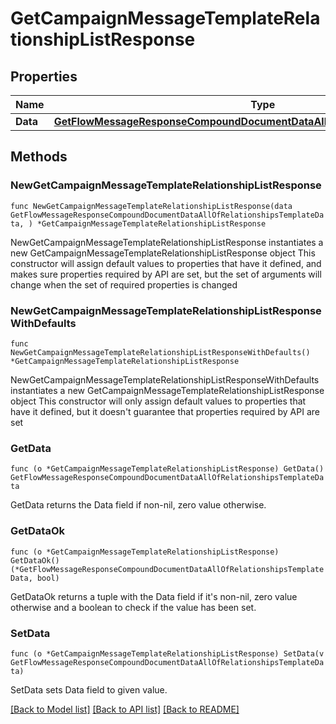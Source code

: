 # GetCampaignMessageTemplateRelationshipListResponse

## Properties

Name | Type | Description | Notes
------------ | ------------- | ------------- | -------------
**Data** | [**GetFlowMessageResponseCompoundDocumentDataAllOfRelationshipsTemplateData**](GetFlowMessageResponseCompoundDocumentDataAllOfRelationshipsTemplateData.md) |  | 

## Methods

### NewGetCampaignMessageTemplateRelationshipListResponse

`func NewGetCampaignMessageTemplateRelationshipListResponse(data GetFlowMessageResponseCompoundDocumentDataAllOfRelationshipsTemplateData, ) *GetCampaignMessageTemplateRelationshipListResponse`

NewGetCampaignMessageTemplateRelationshipListResponse instantiates a new GetCampaignMessageTemplateRelationshipListResponse object
This constructor will assign default values to properties that have it defined,
and makes sure properties required by API are set, but the set of arguments
will change when the set of required properties is changed

### NewGetCampaignMessageTemplateRelationshipListResponseWithDefaults

`func NewGetCampaignMessageTemplateRelationshipListResponseWithDefaults() *GetCampaignMessageTemplateRelationshipListResponse`

NewGetCampaignMessageTemplateRelationshipListResponseWithDefaults instantiates a new GetCampaignMessageTemplateRelationshipListResponse object
This constructor will only assign default values to properties that have it defined,
but it doesn't guarantee that properties required by API are set

### GetData

`func (o *GetCampaignMessageTemplateRelationshipListResponse) GetData() GetFlowMessageResponseCompoundDocumentDataAllOfRelationshipsTemplateData`

GetData returns the Data field if non-nil, zero value otherwise.

### GetDataOk

`func (o *GetCampaignMessageTemplateRelationshipListResponse) GetDataOk() (*GetFlowMessageResponseCompoundDocumentDataAllOfRelationshipsTemplateData, bool)`

GetDataOk returns a tuple with the Data field if it's non-nil, zero value otherwise
and a boolean to check if the value has been set.

### SetData

`func (o *GetCampaignMessageTemplateRelationshipListResponse) SetData(v GetFlowMessageResponseCompoundDocumentDataAllOfRelationshipsTemplateData)`

SetData sets Data field to given value.



[[Back to Model list]](../README.md#documentation-for-models) [[Back to API list]](../README.md#documentation-for-api-endpoints) [[Back to README]](../README.md)


